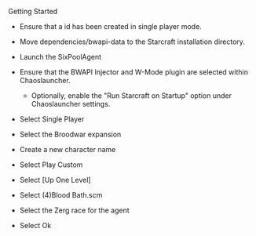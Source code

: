 
Getting Started
  - Ensure that a id has been created in single player mode.
  - Move dependencies/bwapi-data to the Starcraft installation directory.
  - Launch the SixPoolAgent
  - Ensure that the BWAPI Injector and W-Mode plugin are selected within Chaoslauncher.
    - Optionally, enable the "Run Starcraft on Startup" option under Chaoslauncher settings.

  - Select Single Player
  - Select the Broodwar expansion
  - Create a new character name
  - Select Play Custom
  - Select [Up One Level]
  - Select (4)Blood Bath.scm
  - Select the Zerg race for the agent
  - Select Ok